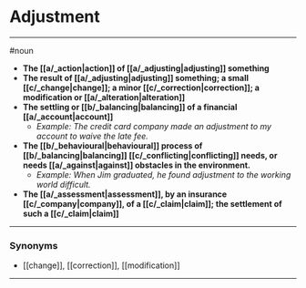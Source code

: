 # Adjustment
---
#noun
- **The [[a/_action|action]] of [[a/_adjusting|adjusting]] something**
- **The result of [[a/_adjusting|adjusting]] something; a small [[c/_change|change]]; a minor [[c/_correction|correction]]; a modification or [[a/_alteration|alteration]]**
- **The settling or [[b/_balancing|balancing]] of a financial [[a/_account|account]]**
	- _Example: The credit card company made an adjustment to my account to waive the late fee._
- **The [[b/_behavioural|behavioural]] process of [[b/_balancing|balancing]] [[c/_conflicting|conflicting]] needs, or needs [[a/_against|against]] obstacles in the environment.**
	- _Example: When Jim graduated, he found adjustment to the working world difficult._
- **The [[a/_assessment|assessment]], by an insurance [[c/_company|company]], of a [[c/_claim|claim]]; the settlement of such a [[c/_claim|claim]]**
---
### Synonyms
- [[change]], [[correction]], [[modification]]
---
